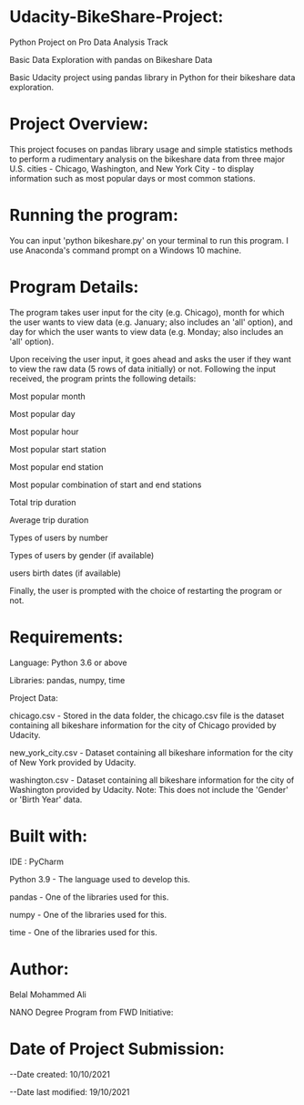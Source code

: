 # Udacity-BikeShare-Project:

Python Project on Pro Data Analysis Track

Basic Data Exploration with pandas on Bikeshare Data

Basic Udacity project using pandas library in Python for their bikeshare data exploration.

# Project Overview:
This project focuses on pandas library usage and simple statistics methods to perform a rudimentary analysis on the bikeshare data from three major U.S. cities - Chicago, Washington, and New York City - to display information such as most popular days or most common stations.

# Running the program:

You can input 'python bikeshare.py' on your terminal to run this program. I use Anaconda's command prompt on a Windows 10 machine.

# Program Details:

The program takes user input for the city (e.g. Chicago), month for which the user wants to view data (e.g. January; also includes an 'all' option), and day for which the user wants to view data (e.g. Monday; also includes an 'all' option).

Upon receiving the user input, it goes ahead and asks the user if they want to view the raw data (5 rows of data initially) or not. Following the input received, the program prints the following details:

Most popular month 

Most popular day

Most popular hour

Most popular start station

Most popular end station

Most popular combination of start and end stations

Total trip duration

Average trip duration

Types of users by number

Types of users by gender (if available)

users birth dates (if available)

Finally, the user is prompted with the choice of restarting the program or not.

# Requirements:

Language: Python 3.6 or above

Libraries: pandas, numpy, time

Project Data:

chicago.csv - Stored in the data folder, the chicago.csv file is the dataset containing all bikeshare information for the city of Chicago provided by Udacity.

new_york_city.csv - Dataset containing all bikeshare information for the city of New York provided by Udacity.

washington.csv - Dataset containing all bikeshare information for the city of Washington provided by Udacity. Note: This does not include the 'Gender' or 'Birth Year' data.

# Built with:

IDE : PyCharm

Python 3.9 - The language used to develop this.

pandas - One of the libraries used for this.

numpy - One of the libraries used for this.

time - One of the libraries used for this.


# Author:

Belal Mohammed Ali


NANO Degree Program from FWD Initiative:

# Date of Project Submission:

--Date created: 10/10/2021

--Date last modified: 19/10/2021


